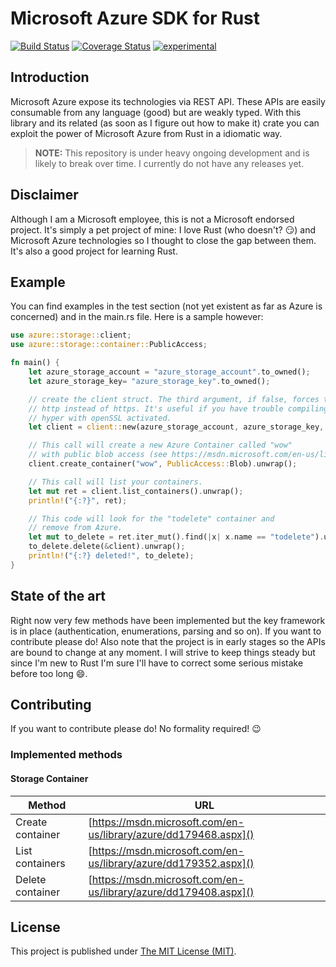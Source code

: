 # Microsoft Azure SDK for Rust

[![Build Status](https://travis-ci.org/MindFlavor/AzureSDKForRust.svg?branch=master)](https://travis-ci.org/MindFlavor/AzureSDKForRust) [![Coverage Status](https://coveralls.io/repos/MindFlavor/AzureSDKForRust/badge.svg?branch=master&service=github)](https://coveralls.io/github/MindFlavor/AzureSDKForRust?branch=master) [![experimental](http://badges.github.io/stability-badges/dist/experimental.svg)](http://github.com/badges/stability-badges)

## Introduction
Microsoft Azure expose its technologies via REST API. These APIs are easily consumable from any language (good) but are weakly typed. With this library and its related (as soon as I figure out how to make it) crate you can exploit the power of Microsoft Azure from Rust in a idiomatic way.    

> **NOTE:** This repository is under heavy ongoing development and
is likely to break over time. I currently do not have any releases
yet.

## Disclaimer
Although I am a Microsoft employee, this is not a Microsoft endorsed project. It's simply a pet project of mine: I love Rust (who doesn't? :smirk:) and Microsoft Azure technologies so I thought to close the gap between them. It's also a good project for learning Rust.

## Example
You can find examples in the test section (not yet existent as far as Azure is concerned) and in the main.rs file. Here is a sample however:

```rust
use azure::storage::client;
use azure::storage::container::PublicAccess;

fn main() {
	let azure_storage_account = "azure_storage_account".to_owned();
	let azure_storage_key= "azure_storage_key".to_owned();

	// create the client struct. The third argument, if false, forces to use
	// http instead of https. It's useful if you have trouble compiling
	// hyper with openSSL activated.
    let client = client::new(azure_storage_account, azure_storage_key, false);

	// This call will create a new Azure Container called "wow"
	// with public blob access (see https://msdn.microsoft.com/en-us/library/azure/dd179468.aspx).
    client.create_container("wow", PublicAccess::Blob).unwrap();

	// This call will list your containers.
    let mut ret = client.list_containers().unwrap();
    println!("{:?}", ret);

	// This code will look for the "todelete" container and
	// remove from Azure.
    let mut to_delete = ret.iter_mut().find(|x| x.name == "todelete").unwrap();
    to_delete.delete(&client).unwrap();
    println!("{:?} deleted!", to_delete);
}
```

## State of the art
Right now very few methods have been implemented but the key framework is in place (authentication, enumerations, parsing and so on). If you want to contribute please do!
Also note that the project is in early stages so the APIs are bound to change at any moment. I will strive to keep things steady but since I'm new to Rust I'm sure I'll have to correct some serious mistake before too long :smile:.

## Contributing
If you want to contribute please do! No formality required! :wink:

### Implemented methods

#### Storage Container

|Method | URL |
| ----  | --- |
|Create container|[https://msdn.microsoft.com/en-us/library/azure/dd179468.aspx]()|
|List containers|[https://msdn.microsoft.com/en-us/library/azure/dd179352.aspx]()|
|Delete container|[https://msdn.microsoft.com/en-us/library/azure/dd179408.aspx]()|

## License
This project is published under [The MIT License (MIT)](LICENSE).
